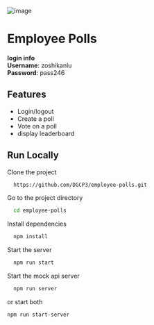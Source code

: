 ![image](https://i.imgur.com/zwGYQ2u.png)
# Employee Polls

**login info**  
**Username**: zoshikanlu  
**Password**: pass246



## Features

- Login/logout
- Create a poll
- Vote on a poll
- display leaderboard



## Run Locally

Clone the project

```bash
  https://github.com/DGCP3/employee-polls.git
```

Go to the project directory

```bash
  cd employee-polls
```

Install dependencies

```bash
  npm install
```

Start the server

```bash
  npm run start
```
Start the mock api server

```bash
  npm run server
```

or start both
```bash
npm run start-server
```

